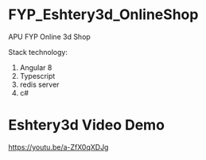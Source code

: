 # FYP_Eshtery3d_OnlineShop
 APU FYP Online 3d Shop
 
Stack technology:
1. Angular 8
2. Typescript
3. redis server
4. c#


# Eshtery3d Video Demo
https://youtu.be/a-ZfX0qXDJg
